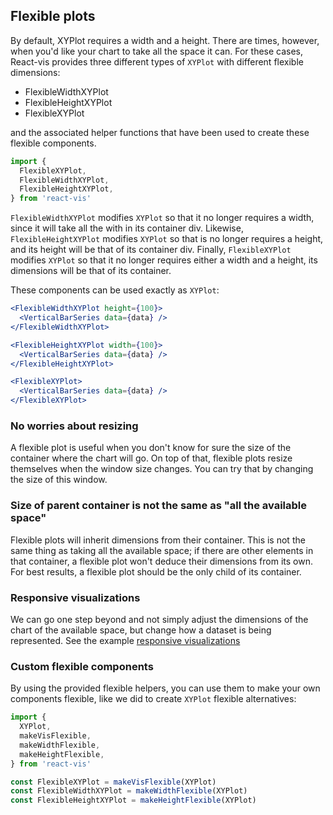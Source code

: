 ## Flexible plots

By default, XYPlot requires a width and a height. There are times, however, when
you'd like your chart to take all the space it can. For these cases, React-vis
provides three different types of `XYPlot` with different flexible dimensions:

- FlexibleWidthXYPlot
- FlexibleHeightXYPlot
- FlexibleXYPlot

and the associated helper functions that have been used to create these flexible
components.

<!-- INJECT:"FlexibleChartsWithLink" -->

```jsx
import {
  FlexibleXYPlot,
  FlexibleWidthXYPlot,
  FlexibleHeightXYPlot,
} from 'react-vis'
```

`FlexibleWidthXYPlot` modifies `XYPlot` so that it no longer requires a width,
since it will take all the with in its container div. Likewise,
`FlexibleHeightXYPlot` modifies `XYPlot` so that is no longer requires a height,
and its height will be that of its container div. Finally, `FlexibleXYPlot`
modifies `XYPlot` so that it no longer requires either a width and a height, its
dimensions will be that of its container.

These components can be used exactly as `XYPlot`:

```jsx
<FlexibleWidthXYPlot height={100}>
  <VerticalBarSeries data={data} />
</FlexibleWidthXYPlot>

<FlexibleHeightXYPlot width={100}>
  <VerticalBarSeries data={data} />
</FlexibleHeightXYPlot>

<FlexibleXYPlot>
  <VerticalBarSeries data={data} />
</FlexibleXYPlot>
```

### No worries about resizing

A flexible plot is useful when you don't know for sure the size of the container
where the chart will go. On top of that, flexible plots resize themselves when
the window size changes. You can try that by changing the size of this window.

### Size of parent container is not the same as "all the available space"

Flexible plots will inherit dimensions from their container. This is not the
same thing as taking all the available space; if there are other elements in
that container, a flexible plot won't deduce their dimensions from its own. For
best results, a flexible plot should be the only child of its container.

### Responsive visualizations

We can go one step beyond and not simply adjust the dimensions of the chart of
the available space, but change how a dataset is being represented. See the
example [responsive visualizations](#/examples/charts/responsive-vis)

### Custom flexible components

By using the provided flexible helpers, you can use them to make your own
components flexible, like we did to create `XYPlot` flexible alternatives:

```jsx
import {
  XYPlot,
  makeVisFlexible,
  makeWidthFlexible,
  makeHeightFlexible,
} from 'react-vis'

const FlexibleXYPlot = makeVisFlexible(XYPlot)
const FlexibleWidthXYPlot = makeWidthFlexible(XYPlot)
const FlexibleHeightXYPlot = makeHeightFlexible(XYPlot)
```
